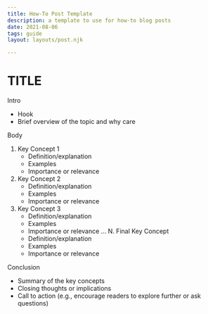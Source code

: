 ```yaml
---
title: How-To Post Template
description: a template to use for how-to blog posts
date: 2021-08-06
tags: guide
layout: layouts/post.njk

---
```


# TITLE 

Intro
- Hook
- Brief overview of the topic and why care

Body
1. Key Concept 1
    - Definition/explanation
    - Examples 
    - Importance or relevance
2. Key Concept 2
    - Definition/explanation
    - Examples
    - Importance or relevance
3. Key Concept 3
    - Definition/explanation
    - Examples
    - Importance or relevance
...
N. Final Key Concept
    - Definition/explanation
    - Examples
    - Importance or relevance

Conclusion
- Summary of the key concepts
- Closing thoughts or implications
- Call to action (e.g., encourage readers to explore further or ask questions)

